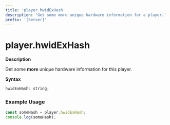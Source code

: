 ```yaml
---
title: 'player.hwidExHash'
description: 'Get some more unique hardware information for a player.'
prefix: '[Server]'
---
```


# player.hwidExHash

**Description**

Get some **more** unique hardware information for this player.

**Syntax**

```js
hwidExHash: string;
```

### Example Usage

```js
const someHash = player.hwidExHash;
console.log(someHash);
```
